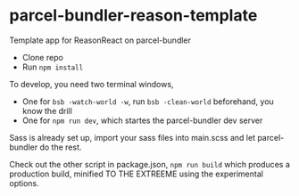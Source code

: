 # parcel-bundler-reason-template
Template app for ReasonReact on parcel-bundler

- Clone repo
- Run ```npm install```

To develop, you need two terminal windows, 
- One for ```bsb -watch-world -w```, run ```bsb -clean-world``` beforehand, you know the drill
- One for ```npm run dev```, which startes the parcel-bundler dev server

Sass is already set up, import your sass files into main.scss and let parcel-bundler do the rest. 

Check out the other script in package.json, ```npm run build``` which produces a production build, minified TO THE EXTREEME using the experimental options. 
